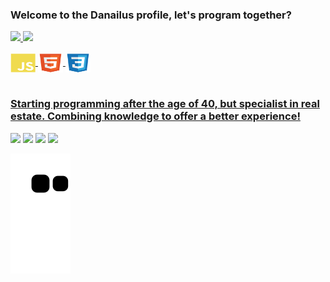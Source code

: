 ### Welcome to the Danailus profile, let's program together?
<div>
  <a href="https://github.com/danailus">
    <img height="180em" src="https://github-readme-stats.vercel.app/api?username=danailus&show_icons=true&theme=tokyonight&include_all_commits=true&count_private=true"/>
  <img height="180em" src="https://github-readme-stats.vercel.app/api/top-langs/?username=danailus&layout=compact&langs_count=6&theme=tokyonight"/>
</div>

<div style="display: inline_block"><br>
  <img align="center" alt="Js" height="30" width="40" src="https://raw.githubusercontent.com/devicons/devicon/master/icons/javascript/javascript-plain.svg">
  <img align="center" alt="HTML" height="30" width="40" src="https://raw.githubusercontent.com/devicons/devicon/master/icons/html5/html5-original.svg">
  <img align="center" alt="CSS" height="30" width="40" src="https://raw.githubusercontent.com/devicons/devicon/master/icons/css3/css3-original.svg">

</div>
 
 <br>
 
  ### Starting programming after the age of 40, but specialist in real estate. Combining knowledge to offer a better experience!
 
<div> 
  <a href="https://instagram.com/danailus" target="_blank"><img src="https://img.shields.io/badge/-Instagram-%23E4405F?style=for-the-badge&logo=instagram&logoColor=white" target="_blank"></a>
  <a href = "mailto:danailus@gmail.com"><img src="https://img.shields.io/badge/-Gmail-%23333?style=for-the-badge&logo=gmail&logoColor=white" target="_blank"></a>
  <a href="https://www.linkedin.com/in/danilocorretor" target="_blank"><img src="https://img.shields.io/badge/-LinkedIn-%230077B5?style=for-the-badge&logo=linkedin&logoColor=white" target="_blank"></a> 
  <a href="https://twitter.com/danailus" target="_blank"><img src="https://img.shields.io/twitter/url?label=Twitter&logo=Twitter&style=for-the-badge&url=https%3A%2F%2Ftwitter.com%2Fdanailus" target="_blank"></a> 
 
  ![Snake animation](https://github.com/danailus/danailus/blob/output/github-contribution-grid-snake.svg)

</div>
